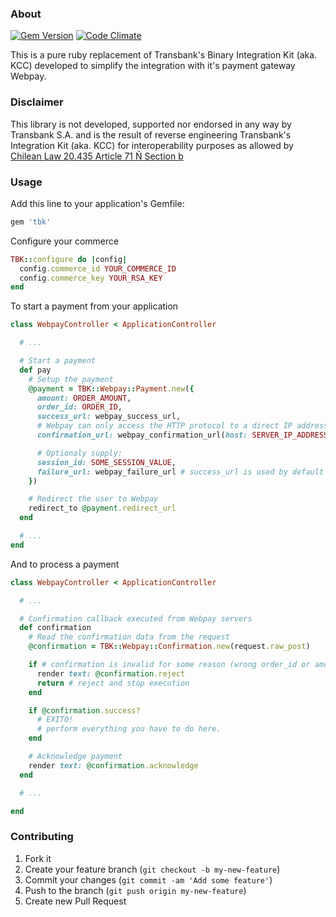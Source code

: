 ### About
[![Gem Version](https://badge.fury.io/rb/tbk.png)](http://badge.fury.io/rb/tbk)
[![Code Climate](https://codeclimate.com/badge.png)](https://codeclimate.com/github/sagmor/tbk)

This is a pure ruby replacement of Transbank's Binary Integration Kit (aka. KCC)
developed to simplify the integration with it's payment gateway Webpay.


### Disclaimer

This library is not developed, supported nor endorsed in any way by Transbank S.A.
and is the result of reverse engineering Transbank's Integration Kit (aka. KCC)
for interoperability purposes as allowed by
[Chilean Law 20.435 Article 71 Ñ Section b](http://www.leychile.cl/Navegar?idNorma=1012827)

### Usage

Add this line to your application's Gemfile:

```ruby
gem 'tbk'
```

Configure your commerce

```ruby
TBK::configure do |config|
  config.commerce_id YOUR_COMMERCE_ID
  config.commerce_key YOUR_RSA_KEY
end
```

To start a payment from your application

```ruby
class WebpayController < ApplicationController

  # ...

  # Start a payment
  def pay
    # Setup the payment
    @payment = TBK::Webpay::Payment.new({
      amount: ORDER_AMOUNT,
      order_id: ORDER_ID,
      success_url: webpay_success_url,
      # Webpay can only access the HTTP protocol to a direct IP address (keep that in mind)
      confirmation_url: webpay_confirmation_url(host: SERVER_IP_ADDRESS, protocol: 'http'),

      # Optionaly supply:
      session_id: SOME_SESSION_VALUE,
      failure_url: webpay_failure_url # success_url is used by default
    })

    # Redirect the user to Webpay
    redirect_to @payment.redirect_url
  end

  # ...
end
```

And to process a payment

```ruby
class WebpayController < ApplicationController

  # ...

  # Confirmation callback executed from Webpay servers
  def confirmation
    # Read the confirmation data from the request
    @confirmation = TBK::Webpay::Confirmation.new(request.raw_post)

    if # confirmation is invalid for some reason (wrong order_id or amount, double payment, etc...)
      render text: @confirmation.reject
      return # reject and stop execution
    end

    if @confirmation.success?
      # EXITO!
      # perform everything you have to do here.
    end

    # Acknowledge payment
    render text: @confirmation.acknowledge
  end

  # ...

end
```

### Contributing

1. Fork it
2. Create your feature branch (`git checkout -b my-new-feature`)
3. Commit your changes (`git commit -am 'Add some feature'`)
4. Push to the branch (`git push origin my-new-feature`)
5. Create new Pull Request
